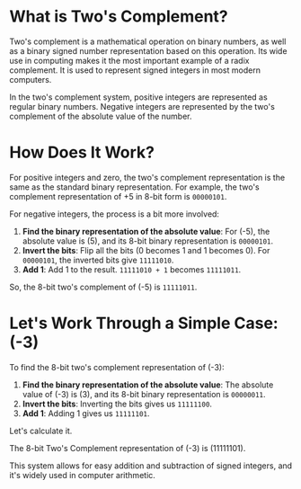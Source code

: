 # What is Two's Complement?

Two's complement is a mathematical operation on binary numbers, as well as a binary signed number representation based on this operation. Its wide use in computing makes it the most important example of a radix complement. It is used to represent signed integers in most modern computers.

In the two's complement system, positive integers are represented as regular binary numbers. Negative integers are represented by the two's complement of the absolute value of the number.

# How Does It Work?

For positive integers and zero, the two's complement representation is the same as the standard binary representation. For example, the two's complement representation of +5 in 8-bit form is `00000101`.

For negative integers, the process is a bit more involved:

1. **Find the binary representation of the absolute value**: For \(-5\), the absolute value is \(5\), and its 8-bit binary representation is `00000101`.
2. **Invert the bits**: Flip all the bits (0 becomes 1 and 1 becomes 0). For `00000101`, the inverted bits give `11111010`.
3. **Add 1**: Add 1 to the result. `11111010 + 1` becomes `11111011`.

So, the 8-bit two's complement of \(-5\) is `11111011`.

# Let's Work Through a Simple Case: \(-3\)

To find the 8-bit two's complement representation of \(-3\):

1. **Find the binary representation of the absolute value**: The absolute value of \(-3\) is \(3\), and its 8-bit binary representation is `00000011`.
2. **Invert the bits**: Inverting the bits gives us `11111100`.
3. **Add 1**: Adding 1 gives us `11111101`.

Let's calculate it.

The 8-bit Two's Complement representation of \(-3\) is \(11111101\).

This system allows for easy addition and subtraction of signed integers, and it's widely used in computer arithmetic.
